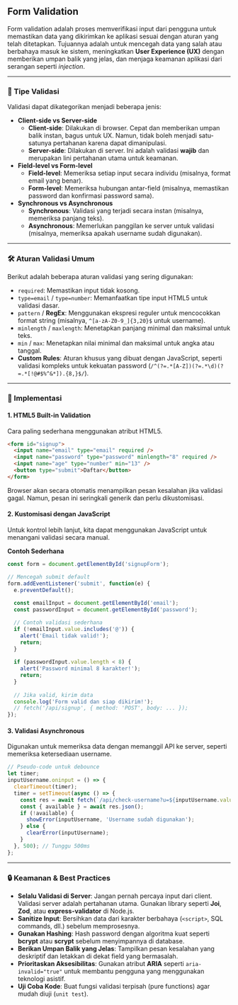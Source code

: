 ## Form Validation

Form validation adalah proses memverifikasi input dari pengguna untuk memastikan data yang dikirimkan ke aplikasi sesuai dengan aturan yang telah ditetapkan. Tujuannya adalah untuk mencegah data yang salah atau berbahaya masuk ke sistem, meningkatkan **User Experience (UX)** dengan memberikan umpan balik yang jelas, dan menjaga keamanan aplikasi dari serangan seperti *injection*.

-----

### 🚦 Tipe Validasi

Validasi dapat dikategorikan menjadi beberapa jenis:

  * **Client-side vs Server-side**
      * **Client-side**: Dilakukan di browser. Cepat dan memberikan umpan balik instan, bagus untuk UX. Namun, tidak boleh menjadi satu-satunya pertahanan karena dapat dimanipulasi.
      * **Server-side**: Dilakukan di server. Ini adalah validasi **wajib** dan merupakan lini pertahanan utama untuk keamanan.
  * **Field-level vs Form-level**
      * **Field-level**: Memeriksa setiap input secara individu (misalnya, format email yang benar).
      * **Form-level**: Memeriksa hubungan antar-field (misalnya, memastikan password dan konfirmasi password sama).
  * **Synchronous vs Asynchronous**
      * **Synchronous**: Validasi yang terjadi secara instan (misalnya, memeriksa panjang teks).
      * **Asynchronous**: Memerlukan panggilan ke server untuk validasi (misalnya, memeriksa apakah username sudah digunakan).

-----

### 🛠️ Aturan Validasi Umum

Berikut adalah beberapa aturan validasi yang sering digunakan:

  * `required`: Memastikan input tidak kosong.
  * `type=email` / `type=number`: Memanfaatkan tipe input HTML5 untuk validasi dasar.
  * `pattern` / **RegEx**: Menggunakan ekspresi reguler untuk mencocokkan format string (misalnya, `^[a-zA-Z0-9_]{3,20}$` untuk username).
  * `minlength` / `maxlength`: Menetapkan panjang minimal dan maksimal untuk teks.
  * `min` / `max`: Menetapkan nilai minimal dan maksimal untuk angka atau tanggal.
  * **Custom Rules**: Aturan khusus yang dibuat dengan JavaScript, seperti validasi kompleks untuk kekuatan password (`/^(?=.*[A-Z])(?=.*\d)(?=.*[!@#$%^&*]).{8,}$/`).

-----

### 🚀 Implementasi

#### 1\. HTML5 Built-in Validation

Cara paling sederhana menggunakan atribut HTML5.

```html
<form id="signup">
  <input name="email" type="email" required />
  <input name="password" type="password" minlength="8" required />
  <input name="age" type="number" min="13" />
  <button type="submit">Daftar</button>
</form>
```

Browser akan secara otomatis menampilkan pesan kesalahan jika validasi gagal. Namun, pesan ini seringkali generik dan perlu dikustomisasi.

#### 2\. Kustomisasi dengan JavaScript

Untuk kontrol lebih lanjut, kita dapat menggunakan JavaScript untuk menangani validasi secara manual.

**Contoh Sederhana**

```js
const form = document.getElementById('signupForm');

// Mencegah submit default
form.addEventListener('submit', function(e) {
  e.preventDefault(); 
  
  const emailInput = document.getElementById('email');
  const passwordInput = document.getElementById('password');

  // Contoh validasi sederhana
  if (!emailInput.value.includes('@')) {
    alert('Email tidak valid!');
    return;
  }
  
  if (passwordInput.value.length < 8) {
    alert('Password minimal 8 karakter!');
    return;
  }
  
  // Jika valid, kirim data
  console.log('Form valid dan siap dikirim!');
  // fetch('/api/signup', { method: 'POST', body: ... });
});
```

#### 3\. Validasi Asynchronous

Digunakan untuk memeriksa data dengan memanggil API ke server, seperti memeriksa ketersediaan username.

```js
// Pseudo-code untuk debounce
let timer;
inputUsername.oninput = () => {
  clearTimeout(timer);
  timer = setTimeout(async () => {
    const res = await fetch(`/api/check-username?u=${inputUsername.value}`);
    const { available } = await res.json();
    if (!available) {
      showError(inputUsername, 'Username sudah digunakan');
    } else {
      clearError(inputUsername);
    }
  }, 500); // Tunggu 500ms
};
```

-----

### 🔒 Keamanan & Best Practices

  * **Selalu Validasi di Server**: Jangan pernah percaya input dari client. Validasi server adalah pertahanan utama. Gunakan library seperti **Joi**, **Zod**, atau **express-validator** di Node.js.
  * **Sanitize Input**: Bersihkan data dari karakter berbahaya (`<script>`, SQL commands, dll.) sebelum memprosesnya.
  * **Gunakan Hashing**: Hash password dengan algoritma kuat seperti **bcrypt** atau **scrypt** sebelum menyimpannya di database.
  * **Berikan Umpan Balik yang Jelas**: Tampilkan pesan kesalahan yang deskriptif dan letakkan di dekat field yang bermasalah.
  * **Prioritaskan Aksesibilitas**: Gunakan atribut **ARIA** seperti `aria-invalid="true"` untuk membantu pengguna yang menggunakan teknologi asistif.
  * **Uji Coba Kode**: Buat fungsi validasi terpisah (pure functions) agar mudah diuji (`unit test`).